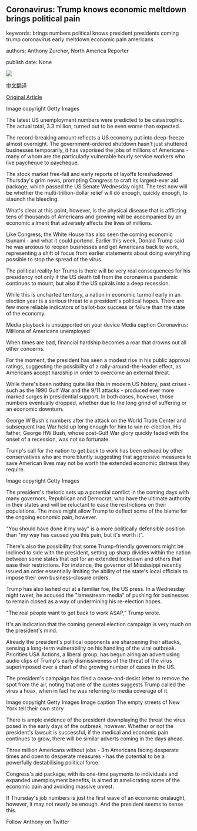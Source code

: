 ## Coronavirus: Trump knows economic meltdown brings political pain

keywords: brings numbers political knows president presidents coming trump coronavirus early meltdown economic pain americans

authors: Anthony Zurcher, North America Reporter

publish date: None

![](https://ichef.bbci.co.uk/news/1024/branded_news/AFB7/production/_111438944_beaches_976getty.jpg)

[中文翻译](Coronavirus%3A%20Trump%20knows%20economic%20meltdown%20brings%20political%20pain_zh.md)

[Original Article](https://www.bbc.com/news/52053676)

Image copyright Getty Images

The latest US unemployment numbers were predicted to be catastrophic. The actual total, 3.3 million, turned out to be even worse than expected.

The record-breaking amount reflects a US economy put into deep-freeze almost overnight. The government-ordered shutdown hasn't just shuttered businesses temporarily, it has vaporised the jobs of millions of Americans - many of whom are the particularly vulnerable hourly service workers who live paycheque to paycheque.

The stock market free-fall and early reports of layoffs foreshadowed Thursday's grim news, prompting Congress to craft its largest-ever aid package, which passed the US Senate Wednesday night. The test now will be whether the multi-trillion-dollar relief will do enough, quickly enough, to staunch the bleeding.

What's clear at this point, however, is the physical disease that is afflicting tens of thousands of Americans and growing will be accompanied by an economic ailment that adversely affects the lives of millions.

Like Congress, the White House has also seen the coming economic tsunami - and what it could portend. Earlier this week, Donald Trump said he was anxious to reopen businesses and get Americans back to work, representing a shift of focus from earlier statements about doing everything possible to stop the spread of the virus.

The political reality for Trump is there will be very real consequences for his presidency not only if the US death toll from the coronavirus pandemic continues to mount, but also if the US spirals into a deep recession.

While this is uncharted territory, a nation in economic turmoil early in an election year is a serious threat to a president's political hopes. There are few more reliable indicators of ballot-box success or failure than the state of the economy.

Media playback is unsupported on your device Media caption Coronavirus: Millions of Americans unemployed

When times are bad, financial hardship becomes a roar that drowns out all other concerns.

For the moment, the president has seen a modest rise in his public approval ratings, suggesting the possibility of a rally-around-the-leader effect, as Americans accept hardship in order to overcome an external threat.

While there's been nothing quite like this in modern US history, past crises - such as the 1990 Gulf War and the 9/11 attacks - produced ever more marked surges in presidential support. In both cases, however, those numbers eventually dropped, whether due to the long grind of suffering or an economic downturn.

George W Bush's numbers after the attack on the World Trade Center and subsequent Iraq War held up long enough for him to win re-election. His father, George HW Bush, whose post-Gulf War glory quickly faded with the onset of a recession, was not so fortunate.

Trump's call for the nation to get back to work has been echoed by other conservatives who are more bluntly suggesting that aggressive measures to save American lives may not be worth the extended economic distress they require.

Image copyright Getty Images

The president's rhetoric sets up a potential conflict in the coming days with many governors, Republican and Democrat, who have the ultimate authority in their states and will be reluctant to ease the restrictions on their populations. The move might allow Trump to deflect some of the blame for the ongoing economic pain, however.

"You should have done it my way" is a more politically defensible position than "my way has caused you this pain, but it's worth it".

There's also the possibility that some Trump-friendly governors might be inclined to side with the president, setting up sharp divides within the nation between some states that opt for an extended lockdown and others that ease their restrictions. For instance, the governor of Mississippi recently issued an order essentially limiting the ability of the state's local officials to impose their own business-closure orders.

Trump has also lashed out at a familiar foe, the US press. In a Wednesday night tweet, he accused the "lamestream media" of pushing for businesses to remain closed as a way of undermining his re-election hopes.

"The real people want to get back to work ASAP," Trump wrote.

It's an indication that the coming general election campaign is very much on the president's mind.

Already the president's political opponents are sharpening their attacks, sensing a long-term vulnerability on his handling of the viral outbreak. Priorities USA Actions, a liberal group, has begun airing an advert using audio clips of Trump's early dismissiveness of the threat of the virus superimposed over a chart of the growing number of cases in the US.

The president's campaign has filed a cease-and-desist letter to remove the spot from the air, noting that one of the quotes suggests Trump called the virus a hoax, when in fact he was referring to media coverage of it.

Image copyright Getty Images Image caption The empty streets of New York tell their own story

There is ample evidence of the president downplaying the threat the virus posed in the early days of the outbreak, however. Whether or not the president's lawsuit is successful, if the medical and economic pain continues to grow, there will be similar adverts coming in the days ahead.

Three million Americans without jobs - 3m Americans facing desperate times and open to desperate measures - has the potential to be a powerfully destabilising political force.

Congress's aid package, with its one-time payments to individuals and expanded unemployment benefits, is aimed at ameliorating some of the economic pain and avoiding massive unrest.

If Thursday's job numbers is just the first wave of an economic onslaught, however, it may not nearly be enough. And the president seems to sense this.

Follow Anthony on Twitter